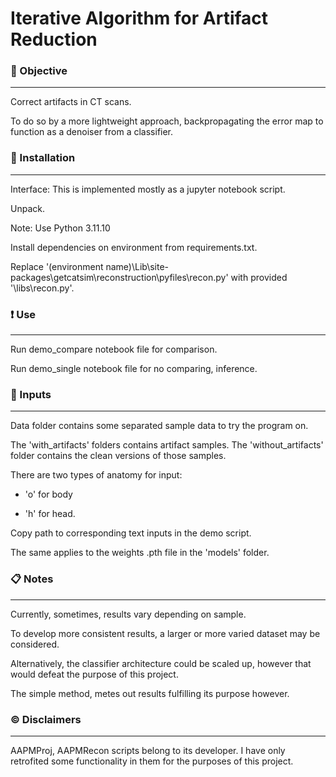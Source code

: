 # Iterative Algorithm for Artifact Reduction

### :dart: Objective

---

Correct artifacts in CT scans.

To do so by a more lightweight approach, backpropagating the error map to function as a denoiser from a classifier.

### :construction: Installation

---

Interface: This is implemented mostly as a jupyter notebook script.

Unpack.

Note: Use Python 3.11.10

Install dependencies on environment from requirements.txt.

Replace '(environment name)\Lib\site-packages\getcatsim\reconstruction\pyfiles\recon.py' with provided '\libs\recon.py'.

### :heavy_exclamation_mark: Use

---

Run demo_compare notebook file for comparison.

Run demo_single notebook file for no comparing, inference.

### :arrow_down_small: Inputs

---

Data folder contains some separated sample data to try the program on.

The 'with_artifacts' folders contains artifact samples. The 'without_artifacts' folder contains the clean versions of those samples.

There are two types of anatomy for input:

* 'o' for body

* 'h' for head.

Copy path to corresponding text inputs in the demo script.

The same applies to the weights .pth file in the 'models' folder.

### :clipboard: Notes

---

Currently, sometimes, results vary depending on sample.

To develop more consistent results, a larger or more varied dataset may be considered.

Alternatively, the classifier architecture could be scaled up, however that would defeat the purpose of this project.

The simple method, metes out results fulfilling its purpose however.

### :copyright: Disclaimers

---

AAPMProj, AAPMRecon scripts belong to its developer. I have only retrofited some functionality in them for the purposes of this project.
